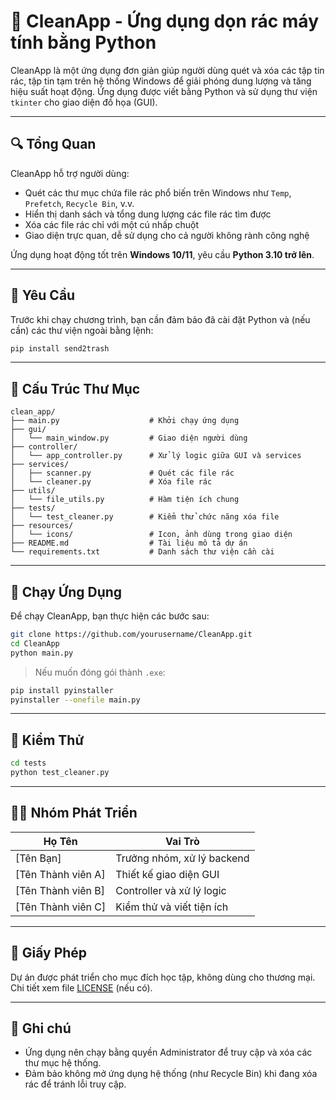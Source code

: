 
# 🧹 CleanApp - Ứng dụng dọn rác máy tính bằng Python

CleanApp là một ứng dụng đơn giản giúp người dùng quét và xóa các tập tin rác, tập tin tạm trên hệ thống Windows để giải phóng dung lượng và tăng hiệu suất hoạt động. Ứng dụng được viết bằng Python và sử dụng thư viện `tkinter` cho giao diện đồ họa (GUI).

---

## 🔍 Tổng Quan

CleanApp hỗ trợ người dùng:
- Quét các thư mục chứa file rác phổ biến trên Windows như `Temp`, `Prefetch`, `Recycle Bin`, v.v.
- Hiển thị danh sách và tổng dung lượng các file rác tìm được
- Xóa các file rác chỉ với một cú nhấp chuột
- Giao diện trực quan, dễ sử dụng cho cả người không rành công nghệ

Ứng dụng hoạt động tốt trên **Windows 10/11**, yêu cầu **Python 3.10 trở lên**.

---

## 📌 Yêu Cầu

Trước khi chạy chương trình, bạn cần đảm bảo đã cài đặt Python và (nếu cần) các thư viện ngoài bằng lệnh:

```bash
pip install send2trash
```

---

## 📂 Cấu Trúc Thư Mục

```
clean_app/
├── main.py                    # Khởi chạy ứng dụng
├── gui/
│   └── main_window.py         # Giao diện người dùng
├── controller/
│   └── app_controller.py      # Xử lý logic giữa GUI và services
├── services/
│   ├── scanner.py             # Quét các file rác
│   └── cleaner.py             # Xóa file rác
├── utils/
│   └── file_utils.py          # Hàm tiện ích chung
├── tests/
│   └── test_cleaner.py        # Kiểm thử chức năng xóa file
├── resources/
│   └── icons/                 # Icon, ảnh dùng trong giao diện
├── README.md                  # Tài liệu mô tả dự án
└── requirements.txt           # Danh sách thư viện cần cài
```

---

## 🚀 Chạy Ứng Dụng

Để chạy CleanApp, bạn thực hiện các bước sau:

```bash
git clone https://github.com/yourusername/CleanApp.git
cd CleanApp
python main.py
```

> Nếu muốn đóng gói thành `.exe`:
```bash
pip install pyinstaller
pyinstaller --onefile main.py
```

---

## 🧪 Kiểm Thử

```bash
cd tests
python test_cleaner.py
```

---

## 👨‍💻 Nhóm Phát Triển

| Họ Tên         | Vai Trò                       |
|----------------|-------------------------------|
| [Tên Bạn]      | Trưởng nhóm, xử lý backend    |
| [Tên Thành viên A] | Thiết kế giao diện GUI     |
| [Tên Thành viên B] | Controller và xử lý logic  |
| [Tên Thành viên C] | Kiểm thử và viết tiện ích  |

---

## 📄 Giấy Phép

Dự án được phát triển cho mục đích học tập, không dùng cho thương mại. Chi tiết xem file [LICENSE](LICENSE) (nếu có).

---

## 📌 Ghi chú

- Ứng dụng nên chạy bằng quyền Administrator để truy cập và xóa các thư mục hệ thống.
- Đảm bảo không mở ứng dụng hệ thống (như Recycle Bin) khi đang xóa rác để tránh lỗi truy cập.
